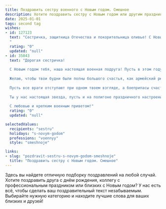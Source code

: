 ```yaml
---
title: Поздравить сестру военного с Новым годом. Смешное
description: Хотите поздравить сестру с Новым годом или другим праздником? Наш ИИ создаст незабываемое поздравление, а вы обязательно выделитесь среди других.  
date: 2025-01-01
tags: second tag
wishes:
- id: 127123
  text: "Сестричка, защитница Отечества и покорительница оливье! С Новым годом! Желаю тебе в новом году таких же блестящих побед, как в бою, но без жертв (кроме разве что салатиков). Пусть все твои планы будут выполнены с точностью до секунды, а враги — только на игровом поле!  Пусть  шампанское будет игристым, а подарки — неожиданными! Счастья, любви и боевого настроения!
  "
  rating: "0"
  updated: "null"
- id: 35843
  text: "Дорогая сестричка!
  
  С Новым годом тебя, наша настоящая военная подруга! Пусть в этом году у тебя всегда будет больше рации, чем поводов для волнений, а меткие выстрелы в цель на работе справедливо приравниваются к меткому юмору на праздниках!
  
  Желаю, чтобы твои будни были полны большого счастья, как армейский рюкзак — кораблями! Пусть каждый день приносит минимум три повода для смеха и как можно меньше «срочных задач» — особенно тех, что требуют весь день не выходить с поста без перекуса!
  
  Пусть все враги отступают при одном твоем взгляде, а боеприпасы счастья всегда будут под рукой! Пускай новый год принёс тебе массу веселых и ярких моментов, как новогодние фейерверки!
  
  Ты у нас настоящая звезда, пусть и на полигоне праздничного настроения!
  
  С любовью и крепким военным приветом!"
  rating: "0"
  updated: "null"

selectedValues:
  recipients: "sestru"
  holidays: "s-novym-godom"
  professions: "voennyy"
  style: "smeshnoje"

links:
- slug: "pozdravit-sestru-s-novym-godom-smeshnoje"
  title: "Поздравить сестру с Новым годом. Смешное"
---
```


Здесь вы найдете отличную подборку поздравлений на любой случай.
Хотите поздравить друга с днём рождения, коллегу с профессиональным праздником или близких с Новым годом? У нас есть всё, чтобы сделать ваш поздравительный текст незабываемым. Выбирайте нужную категорию и находите лучшие слова для ваших близких и друзей!
